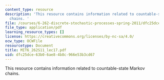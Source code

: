 ```yaml
---
content_type: resource
description: 'This resource contains information related to countable-state Markov
  chains. '
file: /courses/6-262-discrete-stochastic-processes-spring-2011/dfc25dce63b06ae84b8c966e53b3cd67_MIT6_262S11_lec17.pdf
file_type: application/pdf
learning_resource_types: []
license: https://creativecommons.org/licenses/by-nc-sa/4.0/
ocw_type: OCWFile
resourcetype: Document
title: MIT6_262S11_lec17.pdf
uid: dfc25dce-63b0-6ae8-4b8c-966e53b3cd67
---
```

This resource contains information related to countable-state Markov chains. 